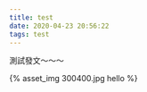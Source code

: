 ```yaml
---
title: test
date: 2020-04-23 20:56:22
tags: test
---
```

測試發文～～～
<!-- more -->
{% asset_img 300400.jpg hello %}
